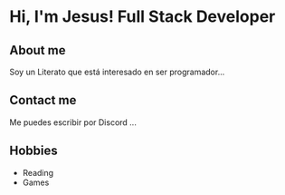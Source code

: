 # Hi, I'm Jesus! Full Stack Developer

## About me

Soy un Literato que está interesado en ser programador...

## Contact me

Me puedes escribir por Discord ...

## Hobbies

- Reading
- Games
